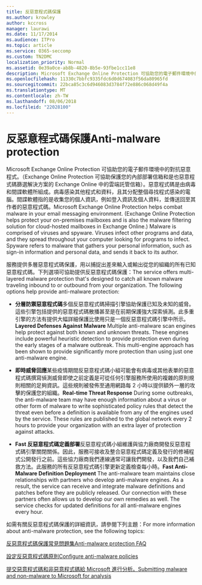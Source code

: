 ```yaml
---
title: 反惡意程式碼保護
ms.author: krowley
author: kccross
manager: laurawi
ms.date: 11/17/2014
ms.audience: ITPro
ms.topic: article
ms.service: O365-seccomp
ms.custom: TN2DMC
localization_priority: Normal
ms.assetid: 0e39a0ce-ab8b-4820-8b5e-93fbe1cc11e8
description: Microsoft Exchange Online Protection 可協助您的電子郵件環境中的對抗惡意程式。惡意程式碼是由病毒和間諜軟體所組成。病毒感染其他程式和資料，且其分配整個尋找程式感染的電腦。間諜軟體指的是收集您的個人資訊，例如登入資訊及個人資料，並傳送回至其作者的惡意程式碼。
ms.openlocfilehash: 11330c7bbfc9335fdc6d0d674083f56da80965fd
ms.sourcegitcommit: 22bca85c3c6d946083d3784f72e886c068d49f4a
ms.translationtype: MT
ms.contentlocale: zh-TW
ms.lasthandoff: 08/06/2018
ms.locfileid: "22028100"
---
```

# <a name="anti-malware-protection"></a><span data-ttu-id="0662b-106">反惡意程式碼保護</span><span class="sxs-lookup"><span data-stu-id="0662b-106">Anti-malware protection</span></span>

<span data-ttu-id="0662b-p102">Microsoft Exchange Online Protection 可協助您的電子郵件環境中的對抗惡意程式。（Exchange Online Protection 可協助保護您的內部部署信箱和是也惡意程式碼篩選解決方案的 Exchange Online 中的雲端託管信箱）。惡意程式碼是由病毒和間諜軟體所組成。病毒感染其他程式和資料，且其分配整個尋找程式感染的電腦。間諜軟體指的是收集您的個人資訊，例如登入資訊及個人資料，並傳送回至其作者的惡意程式碼。</span><span class="sxs-lookup"><span data-stu-id="0662b-p102">Microsoft Exchange Online Protection helps combat malware in your email messaging environment. (Exchange Online Protection helps protect your on-premises mailboxes and is also the malware filtering solution for cloud-hosted mailboxes in Exchange Online.) Malware is comprised of viruses and spyware. Viruses infect other programs and data, and they spread throughout your computer looking for programs to infect. Spyware refers to malware that gathers your personal information, such as sign-in information and personal data, and sends it back to its author.</span></span> 
  
<span data-ttu-id="0662b-p103">服務提供多層惡意程式碼保護，用以捕捉出差來輸入或輸出從您的組織的所有已知惡意程式碼。下列選項可協助提供反惡意程式碼保護：</span><span class="sxs-lookup"><span data-stu-id="0662b-p103">The service offers multi-layered malware protection that's designed to catch all known malware traveling inbound to or outbound from your organization. The following options help provide anti-malware protection:</span></span>
  
- <span data-ttu-id="0662b-p104">**分層防禦惡意程式碼**多個反惡意程式碼掃描引擎協助保護已知及未知的威脅。這些引擎包括提供的惡意程式碼散播甚至是在前期保護強大探索偵測。此多重引擎的方法有提供大幅詳細保護比使用只是一個反惡意程式碼引擎中所示。</span><span class="sxs-lookup"><span data-stu-id="0662b-p104">**Layered Defenses Against Malware** Multiple anti-malware scan engines help protect against both known and unknown threats. These engines include powerful heuristic detection to provide protection even during the early stages of a malware outbreak. This multi-engine approach has been shown to provide significantly more protection than using just one anti-malware engine.</span></span> 
    
- <span data-ttu-id="0662b-p105">**即時威脅回應**某些疫情期間反惡意程式碼小組可能會有病毒或其他表單的惡意程式碼撰寫偵測威脅即使之前定義是可從任何引擎服務所使用的複雜的原則規則相關的足夠資訊。這些規則被發佈至通用網路每 2 小時以提供額外一層的攻擊的保護您的組織。</span><span class="sxs-lookup"><span data-stu-id="0662b-p105">**Real-time Threat Response** During some outbreaks, the anti-malware team may have enough information about a virus or other form of malware to write sophisticated policy rules that detect the threat even before a definition is available from any of the engines used by the service. These rules are published to the global network every 2 hours to provide your organization with an extra layer of protection against attacks.</span></span> 
    
- <span data-ttu-id="0662b-p106">**Fast 反惡意程式碼定義部署**反惡意程式碼小組維護與協力廠商開發反惡意程式碼引擎關閉關係。因此，服務可接收及整合惡意程式碼定義及發行的修補程式公開發行之前。這些協力廠商我們連線通常可讓我們開發，以及我們自己補救方法。此服務的所有反惡意程式碼引擎更新定義檢查每小時。</span><span class="sxs-lookup"><span data-stu-id="0662b-p106">**Fast Anti-Malware Definition Deployment** The anti-malware team maintains close relationships with partners who develop anti-malware engines. As a result, the service can receive and integrate malware definitions and patches before they are publicly released. Our connection with these partners often allows us to develop our own remedies as well. The service checks for updated definitions for all anti-malware engines every hour.</span></span> 
    
<span data-ttu-id="0662b-122">如需有關反惡意程式碼保護的詳細資訊，請參閱下列主題：</span><span class="sxs-lookup"><span data-stu-id="0662b-122">For more information about anti-malware protection, see the following topics:</span></span> 
  
[<span data-ttu-id="0662b-123">反惡意程式碼保護常見問題集</span><span class="sxs-lookup"><span data-stu-id="0662b-123">Anti-malware protection FAQ </span></span>](anti-malware-protection-faq-eop.md)
  
[<span data-ttu-id="0662b-124">設定反惡意程式碼原則</span><span class="sxs-lookup"><span data-stu-id="0662b-124">Configure anti-malware policies</span></span>](configure-anti-malware-policies.md)
  
[<span data-ttu-id="0662b-125">提交惡意程式碼和非惡意程式碼給 Microsoft 進行分析。</span><span class="sxs-lookup"><span data-stu-id="0662b-125">Submitting malware and non-malware to Microsoft for analysis</span></span>](submitting-malware-and-non-malware-to-microsoft-for-analysis.md)
  


